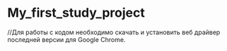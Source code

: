 # My_first_study_project
//Для работы с кодом необходимо скачать и установить веб драйвер последней версии для Google Chrome.

